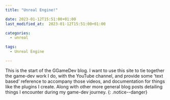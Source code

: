 ```yaml
---
title: "Unreal Engine!"

date: 2023-01-12T15:51:00+01:00
last_modified_at:  2023-01-12T15:51:00+01:00

categories:
  - unreal

tags:
  - Unreal Engine

---
```


This is the start of the GGameDev blog.
I want to use this site to tie together the game-dev work I do, with the YouTube channel, 
and provide some 'text based' reference to accompany those videos, 
and documentation for things like the plugins I create. Along with other more general
blog posts detailing things I encounter during my game-dev journey.
{: .notice--danger}


[jekyll-docs]: https://jekyllrb.com/docs/home
[jekyll-gh]:   https://github.com/jekyll/jekyll
[jekyll-talk]: https://talk.jekyllrb.com/
